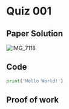 # Quiz 001


## Paper Solution
![IMG_7118](https://github.com/user-attachments/assets/1bc17d7e-cd14-40a5-971f-34b9ea113a3d)

## Code
```.py
print('Hello World!')
```


## Proof of work
